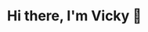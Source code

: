 <p>
        <h1 align = "Center"> <b> Hi there, I'm Vicky 👋 </b> </h1>
</p>


<!--
- 🌱 I’m learning more about Docker and object-oriented programming in Python.
- ⚡ Fun fact: I also have a Bachelor's degree in Chemical Engineering!
- 📫 Send me an email at rkvignesh2401@gmail.com !
<p>
        <h3>Technical books I'm reading</h3>
</p>
<p>
          &ensp; &ensp;- Fluent Python (4 chapters in) <br />
          &ensp; &ensp;- Algorithm Design - Kleinberg, Tardos <br />
          &ensp; &ensp;- SQL for mere mortals (4 chapters in) <br />
          &ensp; &ensp;- Database System Concepts <br />
          &ensp; &ensp;- Algorithms in C - Sedgewick <br />
          &ensp; &ensp;- The Pragmatic Programmer <br />
</p>
<p>
        <h3>Books I've read</h3>
          &ensp; &ensp;- Python Distilled <br />
          &ensp; &ensp;- Python for Data Analysis <br />
          &ensp; &ensp;- Node.js in Action <br />
          &ensp; &ensp;- Artificial Intelligence - Foundations of Computational Agents (first 6 chapters) <br />
</p>

**rkv-2401/rkv-2401** is a ✨ _special_ ✨ repository because its `README.md` (this file) appears on your GitHub profile.

Here are some ideas to get you started:

- 🔭 I’m currently working on ...
- 🌱 I’m currently learning ...
- 👯 I’m looking to collaborate on ...
- 🤔 I’m looking for help with ...
- 💬 Ask me about ...
- 📫 How to reach me: ...
- 😄 Pronouns: ...
- ⚡ Fun fact: ...
-->
